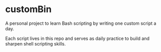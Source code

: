 # customBin

A personal project to learn Bash scripting by writing one custom script a day.

Each script lives in this repo and serves as daily practice to build and sharpen shell scripting skills.
